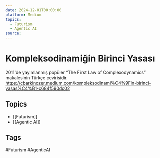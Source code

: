 ```yaml
---
date: 2024-12-01T00:00:00
platform: Medium
topics:
  - Futurism
  - Agentic AI
source: 
---
```

# Kompleksodinamiğin Birinci Yasası

2011'de yayımlanmış popüler “The First Law of Complexodynamics” makalesinin Türkçe çevirisidir. https://cbarkinozer.medium.com/kompleksodinami%C4%9Fin-birinci-yasas%C4%B1-c684f590dc02

## Topics
- [[Futurism]]
- [[Agentic AI]]

## Tags
#Futurism #AgenticAI